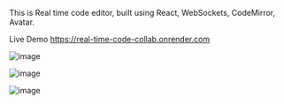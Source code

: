 This is Real time code editor, built using React, WebSockets, CodeMirror, Avatar.

Live Demo https://real-time-code-collab.onrender.com

![image](https://github.com/user-attachments/assets/57dfa068-2f55-4357-b696-f473c21d2a52)

![image](https://github.com/user-attachments/assets/5b3f7c18-3545-43c4-83a5-ae1935d88351)

![image](https://github.com/user-attachments/assets/977e282c-03ff-4504-aa3c-fb2c96dbbb62)

